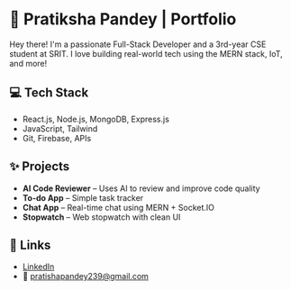 # 🚀 Pratiksha Pandey | Portfolio

Hey there! I'm a passionate Full-Stack Developer and a 3rd-year CSE student at SRIT. I love building real-world tech using the MERN stack, IoT, and more!

## 💻 Tech Stack
- React.js, Node.js, MongoDB, Express.js  
- JavaScript, Tailwind  
- Git, Firebase, APIs 

## ✨ Projects
- **AI Code Reviewer** – Uses AI to review and improve code quality  
- **To-do App** – Simple task tracker  
- **Chat App** – Real-time chat using MERN + Socket.IO  
- **Stopwatch** – Web stopwatch with clean UI

## 🔗 Links
- [LinkedIn](https://www.linkedin.com/in/pratiksha-pandey)  
- 📧 pratishapandey239@gmail.com
